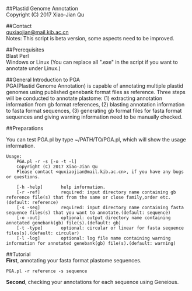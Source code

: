 ##Plastid Genome Annotation<br />
Copyright (C) 2017 Xiao-Jian Qu<br />

##Contact<br />
quxiaojian@mail.kib.ac.cn<br />
Notes: This script is beta version, some aspects need to be improved.<br />

##Prerequisites<br />
Blast
Perl<br />
Windows or Linux (You can replace all ".exe" in the script if you want to annotate under Linux.)<br />

##General Introduction to PGA<br />
PGA(Plastid Genome Annotation) is capable of annotating multiple plastid genomes using published genebank format files as reference. Three steps will be conducted to annotate plastome: (1) extracting annotation information from gb format references, (2) blasting annotation information to fasta format sequences, (3) generating gb format files for fasta format sequences and giving warning information need to be manually checked.<br />

##Preparations<br />

You can test PGA.pl by type ~/PATH/TO/PGA.pl, which will show the usage information.<br />
```
Usage:
    PGA.pl -r -s [-o -t -l]
    Copyright (C) 2017 Xiao-Jian Qu
    Please contact <quxiaojian@mail.kib.ac.cn>, if you have any bugs or questions.

    [-h -help]       help information.
    [-r -ref]        required: input directory name containing gb reference file(s) that from the same or close family,order etc.(default: reference)
    [-s -seq]        required: input directory name containing fasta sequence files(s) that you want to annotate.(default: sequence)
    [-o -out]        optional: output directory name containing annotated genebank(gb) file(s).(default: gb)
    [-t -type]       optional: circular or linear for fasta sequence files(s).(default: circular)
    [-l -log]        optional: log file name containing warning information for annotated genebank(gb) file(s).(default: warning)
```

##Tutorial<br />
**First**, annotating your fasta format plastome sequences.<br />
```
PGA.pl -r reference -s sequence
```
**Second**, checking your annotations for each sequence using Geneious.<br />
